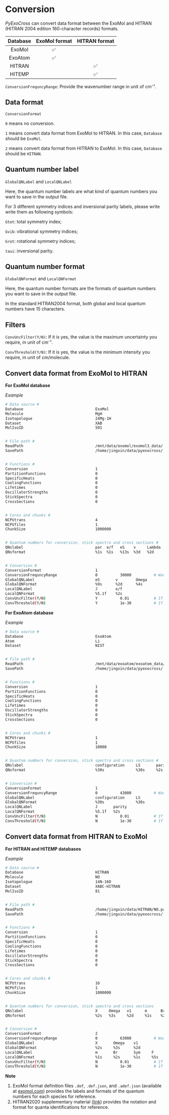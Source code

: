 # Conversion

*PyExoCross* can convert data format between the ExoMol and HITRAN (HITRAN 2004 edition 160-character records) formats.

| Database | ExoMol format | HITRAN format |
| :------: | :-----------: | :-----------: |
| ExoMol   | &#x2705;      |               |
| ExoAtom  | &#x2705;      |               |
| HITRAN   |               | &#x2705;      |
| HITEMP   |               | &#x2705;      |

`ConversionFrequncyRange`: Provide the wavenumber range in unit of cm⁻¹.

## Data format

`ConversionFormat`

`0` means no conversion.

`1` means convert data format from ExoMol to HITRAN. In this case, `Database` should be `ExoMol`.

`2` means convert data format from HITRAN to ExoMol. In this case, `Database` should be `HITRAN`.

## Quantum number label

`GlobalQNLabel` and `LocalQNLabel`

Here, the quantum number labels are what kind of quantum numbers you want to save in the output file.

For 3 different symmetry indices and inversional parity labels, please write write them as following symbols:

`Gtot`: total symmetry index;

`Gvib`: vibrational symmetry indices;

`Grot`: rotational symmetry indices;

`taui`: inversional parity.

## Quantum number format

`GlobalQNFormat` and `LocalQNFormat`

Here, the quantum number formats are the formats of quantum numbers you want to save in the output file.

In the standard HITRAN2004 format, both global and local quantum numbers have 15 characters.

## Filters

`ConvUncFilter(Y/N)`: If it is yes, the value is the maximum uncertainty you require, in unit of cm⁻¹. 

`ConvThreshold(Y/N)`: If it is yes, the value is the minimum intensity you require, in unit of cm/molecule.

## Convert data format from ExoMol to HITRAN

**For ExoMol database**

*Example*

```bash
# Data source #
Database                                ExoMol
Molecule                                MgH
Isotopologue                            24Mg-1H
Dataset                                 XAB
MolIsoID                                501


# File path #
ReadPath                                /mnt/data/exomol/exomol3_data/
SavePath                                /home/jingxin/data/pyexocross/


# Functions #
Conversion                              1
PartitionFunctions                      0
SpecificHeats                           0
CoolingFunctions                        0
Lifetimes                               0
OscillatorStrengths                     0
StickSpectra                            0
CrossSections                           0


# Cores and chunks #
NCPUtrans                               4
NCPUfiles                               1
ChunkSize                               1000000


# Quantum numbers for conversion, stick spectra and cross sections #
QNslabel                                par  e/f   eS    v     Lambda   Sigma    Omega
QNsformat                               %1s  %1s   %13s  %3d   %2d      %7.1f    %7.1f


# Conversion #
ConversionFormat                        1  
ConversionFrequncyRange                 0          30000          # Wavenumber in unit of cm-1    
GlobalQNLabel                           eS       v        Omega
GlobalQNFormat                          %9s      %2d      %4s
LocalQNLabel                            J        e/f
LocalQNFormat                           %5.1f    %2s
ConvUncFilter(Y/N)                      Y          0.01           # If Y, default value 0.01 cm-1
ConvThreshold(Y/N)                      Y          1e-30          # If Y, default value 1e-30 cm/molecule
```

**For ExoAtom database**

*Example*

```bash
# Data source #
Database                                ExoAtom
Atom                                    Li
Dataset                                 NIST


# File path #
ReadPath                                /mnt/data/exoatom/exoatom_data/
SavePath                                /home/jingxin/data/pyexocross/


# Functions #
Conversion                              1
PartitionFunctions                      0
SpecificHeats                           0
CoolingFunctions                        0
Lifetimes                               0
OscillatorStrengths                     0
StickSpectra                            0
CrossSections                           0


# Cores and chunks #
NCPUtrans                               1
NCPUfiles                               1
ChunkSize                               10000


# Quantum numbers for conversion, stick spectra and cross sections #
QNslabel                                configuration     LS       parity  
QNsformat                               %30s              %30s     %2s      


# Conversion #
ConversionFormat                        1  
ConversionFrequncyRange                 0          43000          # Wavenumber in unit of cm-1          
GlobalQNLabel                           configuration     LS       
GlobalQNFormat                          %30s              %30s     
LocalQNLabel                            J       parity
LocalQNFormat                           %5.1f   %2s
ConvUncFilter(Y/N)                      N          0.01           # If Y, default value 0.01 cm-1
ConvThreshold(Y/N)                      N          1e-30          # If Y, default value 1e-30 cm/molecule
```

## Convert data format from HITRAN to ExoMol

**For HITRAN and HITEMP databases**

*Example*

```bash
# Data source #
Database                                HITRAN
Molecule                                NO
Isotopologue                            14N-16O
Dataset                                 XABC-HITRAN
MolIsoID                                81


# File path #
ReadPath                                /home/jingxin/data/HITRAN/NO.par
SavePath                                /home/jingxin/data/pyexocross/


# Functions #
Conversion                              1
PartitionFunctions                      0
SpecificHeats                           0
CoolingFunctions                        0
Lifetimes                               0
OscillatorStrengths                     0
StickSpectra                            0
CrossSections                           0


# Cores and chunks #
NCPUtrans                               16
NCPUfiles                               1
ChunkSize                               1000000


# Quantum numbers for conversion, stick spectra and cross sections 
QNslabel                                X     Omega   v1      m      Br    Sym    F
QNsformat                               %2s   %3s     %2d     %1s    %2s   %1s    %5s


# Conversion # 
ConversionFormat                        2  
ConversionFrequncyRange                 0          63000          # Wavenumber in unit of cm-1       
GlobalQNLabel                           X       Omega    v1  
GlobalQNFormat                          %2s     %3s      %2d   
LocalQNLabel                            m       Br       Sym     F   
LocalQNFormat                           %1s     %2s      %1s     %5s   
ConvUncFilter(Y/N)                      N          0.01           # If Y, default value 0.01 cm-1
ConvThreshold(Y/N)                      N          1e-30          # If Y, default value 1e-30 cm/molecule
```

**Note**

1. ExoMol format definition files `.def`, `.def.json`, and `.adef.json` (available at [exomol.com](https://www.exomol.com/)) provides the labels and formats of the quantum numbers for each species for reference.
2. HITRAN2020 supplementary material ([link](https://hitran.org/media/refs/HITRAN_QN_formats.pdf)) provides the notation and format for quanta identifications for reference.
